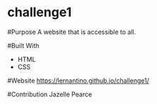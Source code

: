 # challenge1

#Purpose
A website that is accessible to all.

#Built With
* HTML
* CSS

#Website
https://lernantino.github.io/challenge1/

#Contribution
Jazelle Pearce
